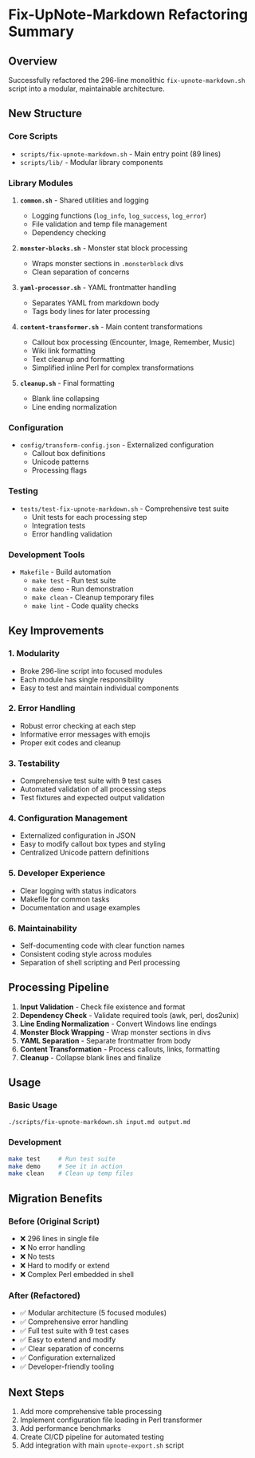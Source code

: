 # Fix-UpNote-Markdown Refactoring Summary

## Overview
Successfully refactored the 296-line monolithic `fix-upnote-markdown.sh` script into a modular, maintainable architecture.

## New Structure

### Core Scripts
- `scripts/fix-upnote-markdown.sh` - Main entry point (89 lines)
- `scripts/lib/` - Modular library components

### Library Modules
1. **`common.sh`** - Shared utilities and logging
   - Logging functions (`log_info`, `log_success`, `log_error`)
   - File validation and temp file management
   - Dependency checking

2. **`monster-blocks.sh`** - Monster stat block processing
   - Wraps monster sections in `.monsterblock` divs
   - Clean separation of concerns

3. **`yaml-processor.sh`** - YAML frontmatter handling
   - Separates YAML from markdown body
   - Tags body lines for later processing

4. **`content-transformer.sh`** - Main content transformations
   - Callout box processing (Encounter, Image, Remember, Music)
   - Wiki link formatting
   - Text cleanup and formatting
   - Simplified inline Perl for complex transformations

5. **`cleanup.sh`** - Final formatting
   - Blank line collapsing
   - Line ending normalization

### Configuration
- `config/transform-config.json` - Externalized configuration
  - Callout box definitions
  - Unicode patterns
  - Processing flags

### Testing
- `tests/test-fix-upnote-markdown.sh` - Comprehensive test suite
  - Unit tests for each processing step
  - Integration tests
  - Error handling validation

### Development Tools
- `Makefile` - Build automation
  - `make test` - Run test suite
  - `make demo` - Run demonstration
  - `make clean` - Cleanup temporary files
  - `make lint` - Code quality checks

## Key Improvements

### 1. **Modularity**
- Broke 296-line script into focused modules
- Each module has single responsibility
- Easy to test and maintain individual components

### 2. **Error Handling**
- Robust error checking at each step
- Informative error messages with emojis
- Proper exit codes and cleanup

### 3. **Testability** 
- Comprehensive test suite with 9 test cases
- Automated validation of all processing steps
- Test fixtures and expected output validation

### 4. **Configuration Management**
- Externalized configuration in JSON
- Easy to modify callout box types and styling
- Centralized Unicode pattern definitions

### 5. **Developer Experience**
- Clear logging with status indicators
- Makefile for common tasks
- Documentation and usage examples

### 6. **Maintainability**
- Self-documenting code with clear function names
- Consistent coding style across modules
- Separation of shell scripting and Perl processing

## Processing Pipeline

1. **Input Validation** - Check file existence and format
2. **Dependency Check** - Validate required tools (awk, perl, dos2unix)
3. **Line Ending Normalization** - Convert Windows line endings
4. **Monster Block Wrapping** - Wrap monster sections in divs
5. **YAML Separation** - Separate frontmatter from body
6. **Content Transformation** - Process callouts, links, formatting
7. **Cleanup** - Collapse blank lines and finalize

## Usage

### Basic Usage
```bash
./scripts/fix-upnote-markdown.sh input.md output.md
```

### Development
```bash
make test     # Run test suite
make demo     # See it in action  
make clean    # Clean up temp files
```

## Migration Benefits

### Before (Original Script)
- ❌ 296 lines in single file
- ❌ No error handling
- ❌ No tests
- ❌ Hard to modify or extend
- ❌ Complex Perl embedded in shell

### After (Refactored)
- ✅ Modular architecture (5 focused modules)
- ✅ Comprehensive error handling
- ✅ Full test suite with 9 test cases
- ✅ Easy to extend and modify
- ✅ Clear separation of concerns
- ✅ Configuration externalized
- ✅ Developer-friendly tooling

## Next Steps
1. Add more comprehensive table processing
2. Implement configuration file loading in Perl transformer
3. Add performance benchmarks
4. Create CI/CD pipeline for automated testing
5. Add integration with main `upnote-export.sh` script